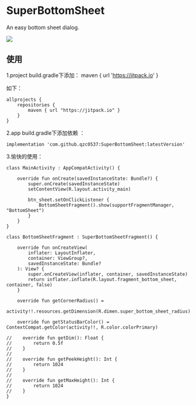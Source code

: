 # SuperBottomSheet
An easy bottom sheet dialog.

[![](https://jitpack.io/v/qzc0537/SuperBottomSheet.svg)](https://jitpack.io/#qzc0537/SuperBottomSheet)

使用
--
1.project build.gradle下添加：
maven { url 'https://jitpack.io' }

如下：

```
allprojects {
    repositories {
        maven { url "https://jitpack.io" }
    }
}
```

2.app build.gradle下添加依赖 ：

```
implementation 'com.github.qzc0537:SuperBottomSheet:latestVersion'
```

3.愉快的使用：
```
class MainActivity : AppCompatActivity() {

    override fun onCreate(savedInstanceState: Bundle?) {
        super.onCreate(savedInstanceState)
        setContentView(R.layout.activity_main)

        btn_sheet.setOnClickListener {
            BottomSheetFragment().show(supportFragmentManager, "BottomSheet")
        }
    }
}

class BottomSheetFragment : SuperBottomSheetFragment() {

    override fun onCreateView(
        inflater: LayoutInflater,
        container: ViewGroup?,
        savedInstanceState: Bundle?
    ): View? {
        super.onCreateView(inflater, container, savedInstanceState)
        return inflater.inflate(R.layout.fragment_bottom_sheet, container, false)
    }

    override fun getCornerRadius() =
        activity!!.resources.getDimension(R.dimen.super_bottom_sheet_radius)

    override fun getStatusBarColor() = ContextCompat.getColor(activity!!, R.color.colorPrimary)

//    override fun getDim(): Float {
//        return 0.5f
//    }
//
//    override fun getPeekHeight(): Int {
//        return 1024
//    }
//
//    override fun getMaxHeight(): Int {
//        return 1024
//    }
}
